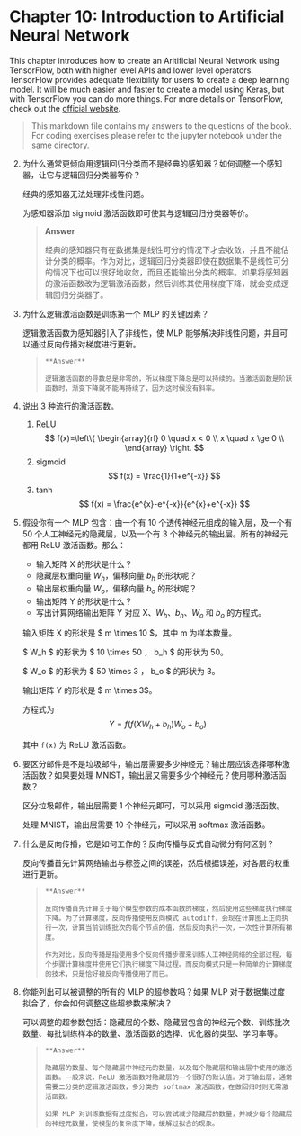 # Chapter 10: Introduction to Artificial Neural Network

This chapter introduces how to create an Aritificial Neural Network using TensorFlow, both with higher level APIs and lower level operators. TensorFlow provides adequate flexibility for users to create a deep learning model. It will be much easier and faster to create a model using Keras, but with TensorFlow you can do more things. For more details on TensorFlow, check out the [official website](https://tensorflow.google.cn).

>   This markdown file contains my answers to the questions of the book. For coding exercises please refer to the jupyter notebook under the same directory.

2.  为什么通常更倾向用逻辑回归分类而不是经典的感知器？如何调整一个感知器，让它与逻辑回归分类器等价？

    经典的感知器无法处理非线性问题。

    为感知器添加 sigmoid 激活函数即可使其与逻辑回归分类器等价。

    >   **Answer**
    >
    >   经典的感知器只有在数据集是线性可分的情况下才会收敛，并且不能估计分类的概率。作为对比，逻辑回归分类器即使在数据集不是线性可分的情况下也可以很好地收敛，而且还能输出分类的概率。如果将感知器的激活函数改为逻辑激活函数，然后训练其使用梯度下降，就会变成逻辑回归分类器了。

3.  为什么逻辑激活函数是训练第一个 MLP 的关键因素？

    逻辑激活函数为感知器引入了非线性，使 MLP 能够解决非线性问题，并且可以通过反向传播对梯度进行更新。

    >     **Answer**
    >
    >     逻辑激活函数的导数总是非零的，所以梯度下降总是可以持续的。当激活函数是阶跃函数时，渐变下降就不能再持续了，因为这时候没有斜率。

4.  说出 3 种流行的激活函数。

    1.  ReLU
$$
f(x)=\left\{
\begin{array}{rl}
0 \quad x < 0 \\
x \quad x \ge 0 \\
\end{array} \right.
$$
    2.  sigmoid
$$
f(x) = \frac{1}{1+e^{-x}}
$$
    3.  tanh
$$
f(x) = \frac{e^{x}-e^{-x}}{e^{x}+e^{-x}}
$$

5.  假设你有一个 MLP 包含：由一个有 10 个透传神经元组成的输入层，及一个有 50 个人工神经元的隐藏层，以及一个有 3 个神经元的输出层。所有的神经元都用 ReLU 激活函数。那么：

    -   输入矩阵 X 的形状是什么？
    -   隐藏层权重向量 $W_h$，偏移向量 $b_h$ 的形状呢？
    -   输出层权重向量 $W_o$，偏移向量 $b_o$ 的形状呢？
    -   输出矩阵 Y 的形状是什么？
    -   写出计算网络输出矩阵 Y 对应 X、$W_h$、$b_h$、$W_o$ 和 $b_o$ 的方程式。

    输入矩阵 X 的形状是 $ m \times 10 $，其中 m 为样本数量。

    $ W_h $ 的形状为 $ 10 \times 50 $，$ b_h $ 的形状为 50。
    
    $ W_o $ 的形状为 $ 50 \times 3 $，$ b_o $ 的形状为 3。
    
    输出矩阵 Y 的形状是 $ m \times 3$。
    
    方程式为
    $$
    Y = f(f(XW_h + b_h)W_o + b_o)
    $$
    
    其中 ```f(x)``` 为 ReLU 激活函数。

6.  要区分邮件是不是垃圾邮件，输出层需要多少神经元？输出层应该选择哪种激活函数？如果要处理 MNIST，输出层又需要多少个神经元？使用哪种激活函数？

    区分垃圾邮件，输出层需要 1 个神经元即可，可以采用 sigmoid 激活函数。

    处理 MNIST，输出层需要 10 个神经元，可以采用 softmax 激活函数。

7.  什么是反向传播，它是如何工作的？反向传播与反式自动微分有何区别？

    反向传播首先计算网络输出与标签之间的误差，然后根据误差，对各层的权重进行更新。

    >     **Answer**
    >
    >     反向传播首先计算关于每个模型参数的成本函数的梯度，然后使用这些梯度执行梯度下降。为了计算梯度，反向传播使用反向模式 autodiff，会现在计算图上正向执行一次，计算当前训练批次的每个节点的值，然后反向执行一次，一次性计算所有梯度。
    >
    >     作为对比，反向传播是指使用多个反向传播步骤来训练人工神经网络的全部过程，每个步骤计算梯度并使用它们执行梯度下降过程。而反向模式只是一种简单的计算梯度的技术，只是恰好被反向传播使用了而已。

8.  你能列出可以被调整的所有的 MLP 的超参数吗？如果 MLP 对于数据集过度拟合了，你会如何调整这些超参数来解决？

    可以调整的超参数包括：隐藏层的个数、隐藏层包含的神经元个数、训练批次数量、每批训练样本的数量、激活函数的选择、优化器的类型、学习率等。

    >     **Answer**
    >
    >     隐藏层的数量、每个隐藏层中神经元的数量，以及每个隐藏层和输出层中使用的激活函数。一般来说，ReLU 激活函数时隐藏层的一个很好的默认值。对于输出层，通常需要二分类的逻辑激活函数，多分类的 softmax 激活函数，在做回归时则无需激活函数。
    >
    >     如果 MLP 对训练数据有过度拟合，可以尝试减少隐藏层的数量，并减少每个隐藏层的神经元数量，使模型的复杂度下降，缓解过拟合的现象。